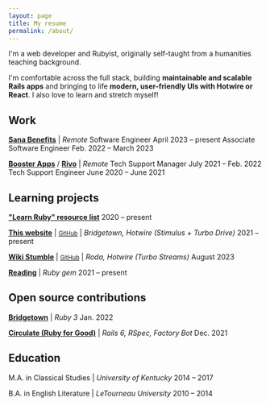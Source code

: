 ```yaml
---
layout: page
title: My resume
permalink: /about/
---
```


I'm a web developer and Rubyist, originally self-taught from a humanities teaching background.

I'm comfortable across the full stack, building **maintainable and scalable Rails apps** and bringing to life **modern, user-friendly UIs with Hotwire or React**. I also love to learn and stretch myself!

## Work

[**Sana Benefits**](https://sanabenefits.com/) \| *Remote*
<about-position>Software Engineer <about-date>April 2023 – present</about-date></about-position>
<about-position>Associate Software Engineer <about-date>Feb. 2022 – March 2023</about-date></about-position>

[**Booster Apps**](https://boosterapps.com/) / [**Rivo**](https://www.rivo.io/) \| *Remote*
<about-position>Tech Support Manager <about-date>July 2021 – Feb. 2022</about-date></about-position>
<about-position>Tech Support Engineer <about-date>June 2020 – June 2021</about-date></about-position>

## Learning projects

[**"Learn Ruby" resource list**](https://github.com/fpsvogel/learn-ruby) <about-date>2020 – present</about-date>

[**This website**](https://fpsvogel.com) \| <small>[GitHub](https://github.com/fpsvogel/fpsvogel.com)</small> \| *Bridgetown, Hotwire (Stimulus + Turbo Drive)* <about-date>2021 – present</about-date>

[**Wiki Stumble**](https://wikistumble.com/) \| <small>[GitHub](https://github.com/fpsvogel/wikistumble)</small> \| *Roda, Hotwire (Turbo Streams)* <about-date>August 2023</about-date>

[**Reading**](https://github.com/fpsvogel/reading) \| *Ruby gem* <about-date>2021 – present</about-date>

## Open source contributions

[**Bridgetown**](https://github.com/bridgetownrb/bridgetown/pulls?q=author:fpsvogel) \| *Ruby 3* <about-date>Jan. 2022</about-date>

[**Circulate (Ruby for Good)**](https://github.com/rubyforgood/circulate/pulls?q=author:fpsvogel) \| *Rails 6, RSpec, Factory Bot* <about-date>Dec. 2021</about-date>

## Education

M.A. in Classical Studies \| *University of Kentucky* <about-date>2014 – 2017</about-date>

B.A. in English Literature \| *LeTourneau University* <about-date>2010 – 2014</about-date>
